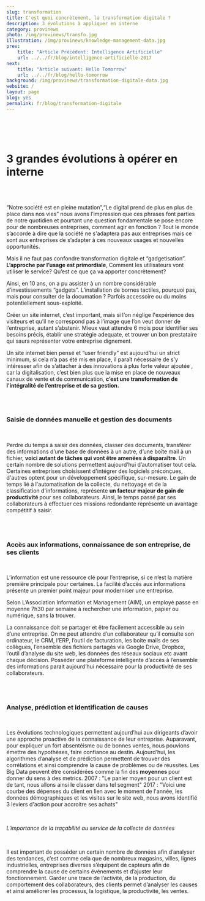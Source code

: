 ```yaml
---
slug: transformation
title: C'est quoi concrètement, la transformation digitale ?
description: 3 évolutions à appliquer en interne
category: provinews
photo: /img/provinews/transfo.jpg
illustration: /img/provinews/knowledge-management-data.jpg
prev:
    title: "Article Précédent: Intelligence Artificielle"
    url: ../../fr/blog/intelligence-artificielle-2017
next:
    title: "Article suivant: Hello Tomorrow"
    url: ../../fr/blog/hello-tomorrow
background: /img/provinews/transformation-digitale-data.jpg
website: /
layout: page
blog: yes
permalink: fr/blog/transformation-digitale
---
```


<br><br><br>
<h1> 3 grandes évolutions à opérer en interne </h1>
<br><br>





“Notre société est en pleine mutation”,“Le digital prend de plus en plus de place dans nos vies” nous avons l’impression que ces phrases font parties de notre quotidien et pourtant une question fondamentale se pose encore pour de nombreuses entreprises, comment agir en fonction ? Tout le monde s’accorde à dire que la société ne s'adaptera pas aux entreprises mais ce sont aux entreprises de s’adapter à ces nouveaux usages et nouvelles opportunités.

Mais il ne faut pas confondre transformation digitale et “gadgetisation”. <b> L’approche par l’usage est primordiale</b>, Comment les utilisateurs vont utiliser le service? Qu’est ce que ça va apporter concrètement?


Ainsi, en 10 ans, on a pu assister à un nombre considérable d’investissements “gadgets”. L’installation de bornes tactiles, pourquoi pas, mais pour consulter de la documation ? Parfois accessoire ou du moins potentiellement sous-exploité.

Créer un site internet, c’est important, mais si l’on néglige l'expérience des visiteurs et qu’il ne correspond pas à l’image que l’on veut donner de l’entreprise, autant s’abstenir. Mieux vaut attendre 6 mois pour identifier ses besoins précis, établir une stratégie adequate, et trouver un bon prestataire qui saura représenter votre entreprise dignement.

Un site internet bien pensé et “user friendly” est aujourd’hui un strict minimum, si cela n’a pas été mis en place, il paraît nécessaire de s’y intéresser afin de s’attacher à des innovations à plus forte valeur ajoutée , car la digitalisation, c’est bien plus que la mise en place de nouveaux canaux de vente et de communication, <b> c’est une transformation de l’intégralité de l’entreprise et de sa gestion.</b>

<br><br>
<h3> Saisie de données manuelle et gestion des documents </h3>
<br>

Perdre du temps à saisir des données, classer des documents, transférer des informations d’une base de données à un autre, d’une boîte mail à un fichier, <b>voici autant de tâches qui vont être amenées à disparaître</b>. Un certain nombre de solutions permettent aujourd’hui d’automatiser tout cela. Certaines entreprises choisissent d'intégrer des logiciels préconçues, d'autres optent pour un développement spécifique, sur-mesure. Le gain de temps lié à l'automatisation de la collecte, du nettoyage et de la classification d'informations, représente <b> un facteur majeur de gain de productivité </b> pour ses collaborateurs. Ainsi, le temps passé par ses collaborateurs à effectuer ces missions redondante représente un avantage compétitif à saisir.

<br><br>
<h3>Accès aux informations, connaissance de son entreprise, de ses clients</h3>
<br>

L’information est une ressource clé pour l’entreprise, si ce n’est la matière première principale pour certaines. La facilité d’accès aux informations présente un premier point majeur pour moderniser une entreprise.

Selon L’Association Information et Management (AIM), un employé passe en moyenne 7h30 par semaine à rechercher une information, papier ou numérique, sans la trouver.

La connaissance doit se partager et être facilement accessible au sein d’une entreprise. On ne peut attendre d’un collaborateur qu’il consulte son ordinateur, le CRM, l’ERP, l’outil de facturation, les boite mails de ses collègues, l’ensemble des fichiers partagés via Google Drive, Dropbox, l’outil d’analyse du site web, les données des réseaux sociaux etc avant chaque décision. Posséder une plateforme intelligente d’accès à l’ensemble des informations parait aujourd’hui nécessaire pour la productivité de ses collaborateurs.

<br><br>
<h3> Analyse, prédiction et identification de causes </h3>
<br>

Les évolutions technologiques permettent aujourd’hui aux dirigeants d’avoir une approche proactive de la connaissance de leur entreprise. Auparavant, pour expliquer un fort absentéisme ou de bonnes ventes, nous pouvions émettre des hypothèses, faire confiance au destin. Aujourd’hui, les algorithmes d’analyse et de prédiction permettent de trouver des corrélations et ainsi comprendre la cause de problèmes ou de réussites. Les Big Data peuvent être considérées comme la fin des <b> moyennes </b> pour donner du sens à des metrics.
2007 : "Le panier moyen pour un client est de tant, nous allons ainsi le classer dans tel segment"
2017 : "Voici une courbe des dépenses du client en lien avec le moment de l'année, les données démographiques et les visites sur le site web, nous avons identifié 3 leviers d'action pour accroitre ses achats"

<br>

<i> L'importance de la traçabilité au service de la collecte de données </i>

<br>

Il est important de posséder un certain nombre de données afin d’analyser des tendances, c’est comme cela que de nombreux magasins, villes, lignes industrielles, entreprises diverses s’équipent de capteurs afin de comprendre la cause de certains événements et d’ajuster leur fonctionnement.
Garder une trace de l’activité, de la production, du comportement des collaborateurs, des clients permet d’analyser les causes et ainsi améliorer les processus, la logistique, la productivité, les ventes.

